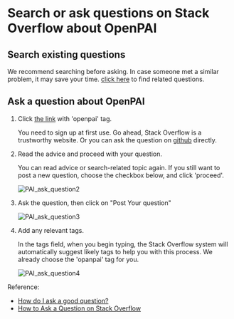 # Search or ask questions on Stack Overflow about OpenPAI

## Search existing questions

We recommend searching before asking. In case someone met a similar problem, it may save your time. [click here](https://stackoverflow.com/questions/tagged/openpai) to find related questions.

## Ask a question about OpenPAI

1. Click [the link](https://stackoverflow.com/questions/ask?tags=openpai) with 'openpai' tag.

    You need to sign up at first use. Go ahead, Stack Overflow is a trustworthy website. Or you can ask the question on [github](https://github.com/Microsoft/pai/issues/new/choose) directly.

1. Read the advice and proceed with your question.

    You can read advice or search-related topic again. If you still want to post a new question, choose the checkbox below, and click 'proceed'.

    ![PAI_ask_question2](./images/PAI_ask_question2.PNG)

1. Ask the question, then click on "Post Your question"

    ![PAI_ask_question3](./images/PAI_ask_question3.PNG)

1. Add any relevant tags.

    In the tags field, when you begin typing, the Stack Overflow system will automatically suggest likely tags to help you with this process. We already choose the 'opanpai' tag for you.

    ![PAI_ask_question4](./images/PAI_ask_question4.PNG)

Reference:

* [How do I ask a good question?](https://stackoverflow.com/help/how-to-ask)
* [How to Ask a Question on Stack Overflow](https://www.wikihow.com/Ask-a-Question-on-Stack-Overflow)
